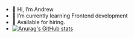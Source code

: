- 👋 Hi, I’m Andrew
- 🌱 I’m currently learning Frontend development
- 👀 Available for hiring.
- [![Anurag's GitHub stats](https://github-readme-stats.vercel.app/api?username=Andrey772005)](https://github.com/anuraghazra/github-readme-stats)

<!---
Andrey772005/Andrey772005 is a ✨ special ✨ repository because its `README.md` (this file) appears on your GitHub profile.
You can click the Preview link to take a look at your changes.
--->
